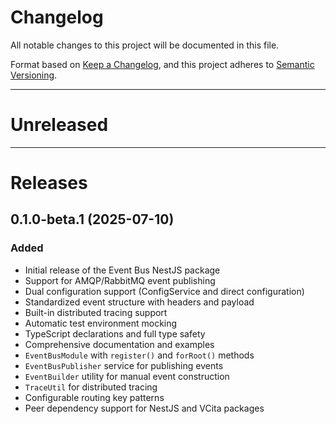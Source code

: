 # Changelog
All notable changes to this project will be documented in this file.

Format based on [Keep a Changelog](https://keepachangelog.com/en/1.0.0/),
and this project adheres to [Semantic Versioning](https://semver.org/spec/v2.0.0.html).

---
# Unreleased

---
# Releases 
## 0.1.0-beta.1 (2025-07-10) 
### Added
- Initial release of the Event Bus NestJS package
- Support for AMQP/RabbitMQ event publishing
- Dual configuration support (ConfigService and direct configuration)
- Standardized event structure with headers and payload
- Built-in distributed tracing support
- Automatic test environment mocking
- TypeScript declarations and full type safety
- Comprehensive documentation and examples
- `EventBusModule` with `register()` and `forRoot()` methods
- `EventBusPublisher` service for publishing events
- `EventBuilder` utility for manual event construction
- `TraceUtil` for distributed tracing
- Configurable routing key patterns
- Peer dependency support for NestJS and VCita packages
